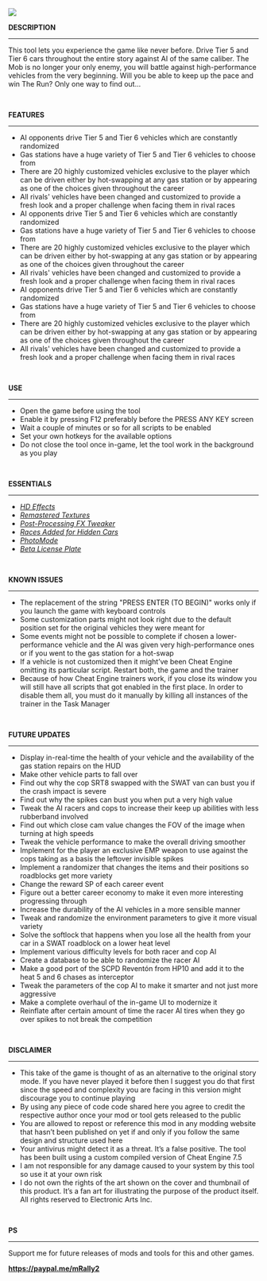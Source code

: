 <img src="https://i.imgur.com/lZALfQG.png">
<div class="rich-text">
   <p><strong>DESCRIPTION</strong></p>
   <hr>
   <p>This tool lets you experience the game like never before. Drive Tier 5 and Tier 6 cars throughout the entire story against AI of the same caliber. The Mob is no longer your only enemy, you will battle against high-performance vehicles from the very beginning. Will you be able to keep up the pace and win The Run? Only one way to find out...</p>
   <p><br></p>
   <p><strong>FEATURES</strong></p>
   <hr>
   <ul>
      <li>AI opponents drive Tier 5 and Tier 6 vehicles which are constantly randomized</li>
      <li>Gas stations have a huge variety of Tier 5 and Tier 6 vehicles to choose from</li>
      <li>There are 20 highly customized vehicles exclusive to the player which can be driven either by hot-swapping at any gas station or by appearing as one of the choices given throughout the career</li>
      <li>All rivals' vehicles have been changed and customized to provide a fresh look and a proper challenge when facing them in rival races</li>
      <li>AI opponents drive Tier 5 and Tier 6 vehicles which are constantly randomized</li>
      <li>Gas stations have a huge variety of Tier 5 and Tier 6 vehicles to choose from</li>
      <li>There are 20 highly customized vehicles exclusive to the player which can be driven either by hot-swapping at any gas station or by appearing as one of the choices given throughout the career</li>
      <li>All rivals' vehicles have been changed and customized to provide a fresh look and a proper challenge when facing them in rival races</li>
      <li>AI opponents drive Tier 5 and Tier 6 vehicles which are constantly randomized</li>
      <li>Gas stations have a huge variety of Tier 5 and Tier 6 vehicles to choose from</li>
      <li>There are 20 highly customized vehicles exclusive to the player which can be driven either by hot-swapping at any gas station or by appearing as one of the choices given throughout the career</li>
      <li>All rivals' vehicles have been changed and customized to provide a fresh look and a proper challenge when facing them in rival races</li>
   </ul>
   <p><br></p>
   <p><strong>USE</strong></p>
   <hr>
   <ul>
      <li>Open the game before using the tool</li>
      <li>Enable it by pressing F12 preferably before the PRESS ANY KEY screen</li>
      <li>Wait a couple of minutes or so for all scripts to be enabled</li>
      <li>Set your own hotkeys for the available options</li>
      <li>Do not close the tool once in-game, let the tool work in the background as you play</li>
   </ul>
   <p><br></p>
   <p><strong>ESSENTIALS</strong></p>
   <hr>
   <ul>
      <li><a target="_blank" rel="noopener noreferrer nofollow" href="https://nfsmods.xyz/mod/2694"><em>HD Effects</em></a></li>
      <li><a target="_blank" rel="noopener noreferrer nofollow" href="https://nfsmods.xyz/mod/3416"><em>Remastered Textures</em></a></li>
      <li><a target="_blank" rel="noopener noreferrer nofollow" href="https://nfsmods.xyz/mod/4313"><em>Post-Processing FX Tweaker</em></a></li>
      <li><a target="_blank" rel="noopener noreferrer nofollow" href="https://nfsmods.xyz/mod/3971"><em>Races Added for Hidden Cars</em></a></li>
      <li><a target="_blank" rel="noopener noreferrer nofollow" href="https://nfsmods.xyz/mod/4248"><em>PhotoMode</em></a></li>
      <li><a target="_blank" rel="noopener noreferrer nofollow" href="https://nfsmods.xyz/mod/3551"><em>Beta License Plate</em></a></li>
   </ul>
   <p><br></p>
   <p><strong>KNOWN ISSUES</strong></p>
   <hr>
   <ul>
      <li>The replacement of the string "PRESS ENTER (TO BEGIN)" works only if you launch the game with keyboard controls</li>
      <li>Some customization parts might not look right due to the default position set for the original vehicles they were meant for</li>
      <li>Some events might not be possible to complete if chosen a lower-performance vehicle and the AI was given very high-performance ones or if you went to the gas station for a hot-swap</li>
      <li>If a vehicle is not customized then it might’ve been Cheat Engine omitting its particular script. Restart both, the game and the trainer</li>
      <li>Because of how Cheat Engine trainers work, if you close its window you will still have all scripts that got enabled in the first place. In order to disable them all, you must do it manually by killing all instances of the trainer in the Task Manager<br></li>
   </ul>
   <p><br></p>
   <p><strong>FUTURE UPDATES</strong></p>
   <hr>
   <ul>
      <li>Display in-real-time the health of your vehicle and the availability of the gas station repairs on the HUD</li>
      <li>Make other vehicle parts to fall over</li>
      <li>Find out why the cop SRT8 swapped with the SWAT van can bust you if the crash impact is severe</li>
      <li>Find out why the spikes can bust you when put a very high value</li>
      <li>Tweak the AI racers and cops to increase their keep up abilities with less rubberband involved</li>
      <li>Find out which close cam value changes the FOV of the image when turning at high speeds</li>
      <li>Tweak the vehicle performance to make the overall driving smoother</li>
      <li>Implement for the player an exclusive EMP weapon to use against the cops taking as a basis the leftover invisible spikes</li>
      <li>Implement a randomizer that changes the items and their positions so roadblocks get more variety</li>
      <li>Change the reward SP of each career event</li>
      <li>Figure out a better career economy to make it even more interesting progressing through</li>
      <li>Increase the durability of the AI vehicles in a more sensible manner</li>
      <li>Tweak and randomize the environment parameters to give it more visual variety</li>
      <li>Solve the softlock that happens when you lose all the health from your car in a SWAT roadblock on a lower heat level</li>
      <li>Implement various difficulty levels for both racer and cop AI</li>
      <li>Create a database to be able to randomize the racer AI</li>
      <li>Make a good port of the SCPD Reventón from HP10 and add it to the heat 5 and 6 chases as interceptor</li>
      <li>Tweak the parameters of the cop AI to make it smarter and not just more aggressive</li>
      <li>Make a complete overhaul of the in-game UI to modernize it</li>
      <li>Reinflate after certain amount of time the racer AI tires when they go over spikes to not break the competition</li>
   </ul>
   <p><br></p>
   <p><strong>DISCLAIMER</strong></p>
   <hr>
   <ul>
      <li>This take of the game is thought of as an alternative to the original story mode. If you have never played it before then I suggest you do that first since the speed and complexity you are facing in this version might discourage you to continue playing</li>
      <li>By using any piece of code code shared here you agree to credit the respective author once your mod or tool gets released to the public</li>
      <li>You are allowed to repost or reference this mod in any modding website that hasn’t been published on yet if and only if you follow the same design and structure used here</li>
      <li>Your antivirus might detect it as a threat. It’s a false positive. The tool has been built using a custom compiled version of Cheat Engine 7.5</li>
      <li>I am not responsible for any damage caused to your system by this tool so use it at your own risk</li>
      <li>I do not own the rights of the art shown on the cover and thumbnail of this product. It’s a fan art for illustrating the purpose of the product itself. All rights reserved to Electronic Arts Inc.</li>
   </ul>
   <p><br></p>
   <p><strong>PS</strong></p>
   <hr>
   <p>Support me for future releases of mods and tools for this and other games.</p>
   <p><strong><a href="https://paypal.me/mRally2" target="_blank" rel="noopener noreferrer nofollow">https://paypal.me/mRally2</a></strong></p>
</div>

